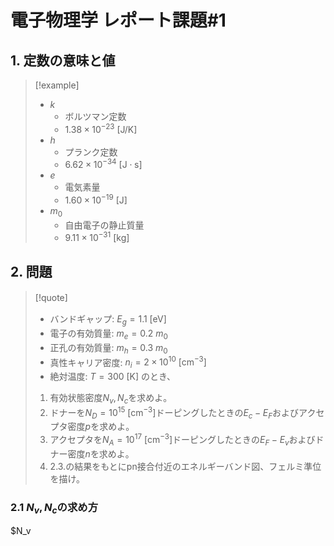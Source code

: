 # 電子物理学 レポート課題#1

## 1. 定数の意味と値

> [!example]
> - $k$
>   - ボルツマン定数
>   - $1.38 \times 10^{-23} \ \mathrm{[J/K]}$
> - $h$
>   - プランク定数
>   - $6.62 \times 10^{-34} \ \mathrm{[J \cdot s]}$
> - $e$
>   - 電気素量
>   - $1.60 \times 10^{-19} \ \mathrm{[J]}$
> - $m_0$
>   - 自由電子の静止質量
>   - $9.11 \times 10^{-31} \ \mathrm{[kg]}$

## 2. 問題
> [!quote] 　
> - バンドギャップ: $E_g = 1.1 \ \mathrm{[eV]}$
> - 電子の有効質量: $m_e = 0.2 \ m_0$
> - 正孔の有効質量: $m_h = 0.3 \ m_0$
> - 真性キャリア密度: $n_i = 2 \times 10^{10} \ \mathrm{[cm^{-3}]}$
> - 絶対温度: $T = 300 \ \mathrm{[K]}$
> のとき、
> 1. 有効状態密度$N_v, N_c$を求めよ。
> 2. ドナーを$N_D = 10^{15} \ \mathrm{[cm^{-3}]}$ドーピングしたときの$E_c - E_F$およびアクセプタ密度$p$を求めよ。
> 3. アクセプタを$N_A = 10^{17} \ \mathrm{[cm^{-3}]}$ドーピングしたときの$E_F - E_v$およびドナー密度$n$を求めよ。
> 4. 2.3.の結果をもとにpn接合付近のエネルギーバンド図、フェルミ準位を描け。

### 2.1 $N_v, N_c$の求め方

$N_v 
